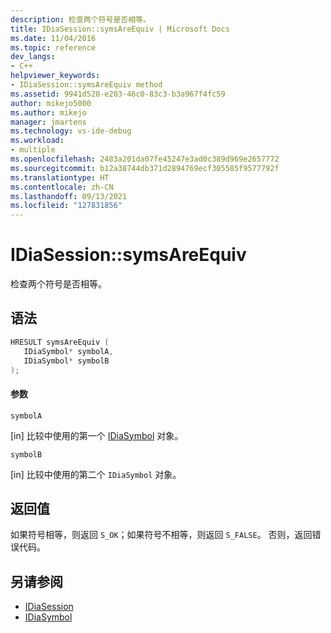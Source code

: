 ```yaml
---
description: 检查两个符号是否相等。
title: IDiaSession::symsAreEquiv | Microsoft Docs
ms.date: 11/04/2016
ms.topic: reference
dev_langs:
- C++
helpviewer_keywords:
- IDiaSession::symsAreEquiv method
ms.assetid: 9941d520-e203-46c0-83c3-b3a967f4fc59
author: mikejo5000
ms.author: mikejo
manager: jmartens
ms.technology: vs-ide-debug
ms.workload:
- multiple
ms.openlocfilehash: 2483a201da07fe45247e3ad0c389d969e2657772
ms.sourcegitcommit: b12a38744db371d2894769ecf305585f9577792f
ms.translationtype: HT
ms.contentlocale: zh-CN
ms.lasthandoff: 09/13/2021
ms.locfileid: "127831856"
---
```

# <a name="idiasessionsymsareequiv"></a>IDiaSession::symsAreEquiv
检查两个符号是否相等。

## <a name="syntax"></a>语法

```C++
HRESULT symsAreEquiv ( 
   IDiaSymbol* symbolA,
   IDiaSymbol* symbolB
);
```

#### <a name="parameters"></a>参数
 `symbolA`

[in] 比较中使用的第一个 [IDiaSymbol](../../debugger/debug-interface-access/idiasymbol.md) 对象。

 `symbolB`

[in] 比较中使用的第二个 `IDiaSymbol` 对象。

## <a name="return-value"></a>返回值
 如果符号相等，则返回 `S_OK`；如果符号不相等，则返回 `S_FALSE`。 否则，返回错误代码。

## <a name="see-also"></a>另请参阅
- [IDiaSession](../../debugger/debug-interface-access/idiasession.md)
- [IDiaSymbol](../../debugger/debug-interface-access/idiasymbol.md)
